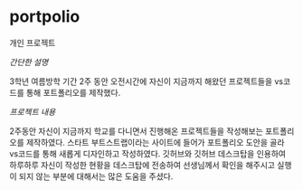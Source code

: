 # portpolio

개인 프로젝트

*간단한 설명*

3학년 여름방학 기간 2주 동안 오전시간에 자신이 지금까지 해왔던 프로젝트들을 vs코드를 통해 포트폴리오를 제작했다.

*프로젝트 내용*

2주동안 자신이 지금까지 학교를 다니면서 진행해온 프로젝트들을 작성해보는 포트폴리오를 제작하였다. 스타트 부트스트랩이라는 사이트에 들어가 포트폴리오 도안을 골라 vs코드를 통해 새롭게 디자인하고 작성하였다. 깃허브와 깃허브 데스크탑을 인용하여 하루하루 자신이 작성한 현황을 데스크탑에 전송하여 선생님께서 확인을 해주시고 실행이 되지 않는 부분에 대해서는 많은 도움을 주셨다. 
